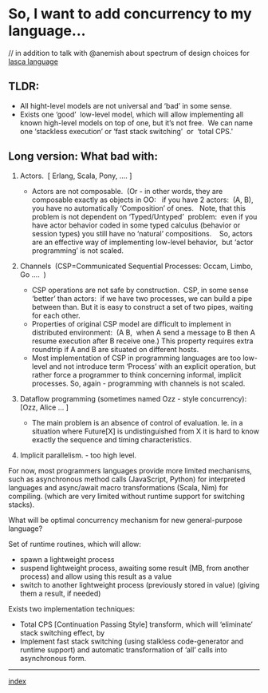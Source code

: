 

# So, I want to add concurrency to my language...

 // in addition to talk with @anemish about spectrum of design choices for [lasca language](https://github.com/nau/lasca-compiler)

## TLDR:
* All hight-level models are not universal and ‘bad’ in some sense. 
* Exists one ‘good’  low-level model, which will allow implementing all known high-level models on top of one, but it’s not free.  We can name one ‘stackless execution’ or ‘fast stack switching’  or  ‘total CPS.'   

## Long version: What bad with:

1.  Actors.  [ Erlang, Scala, Pony, …. ] 
    * Actors are not composable.  (Or - in other words, they are composable exactly as objects in OO:   if you have 2 actors:  (A, B), you have no automatically ‘Composition’ of ones.   Note, that this problem is not dependent on ‘Typed/Untyped’  problem:  even if you have actor behavior coded in some typed calculus (behavior or session types) you still have no ‘natural’ compositions.   
So, actors are an effective way of implementing low-level behavior,  but ‘actor programming’ is not scaled.

2. Channels  (CSP=Communicated Sequential Processes: Occam, Limbo, Go ….  ) 
     * CSP operations are not safe by construction.  CSP, in some sense ‘better’ than actors:  if we have two processes, we can build a pipe between than. But it is easy to construct a set of two pipes, waiting for each other. 
     * Properties of original CSP model are difficult to implement in distributed environment:  (A <c> B,  when A send a message to B then A resume execution after B receive one.) This property requires extra roundtrip if A and B are situated on different hosts. 
     * Most implementation of CSP in programming languages are too low-level and not introduce term ‘Process’ with an explicit operation, but rather force a programmer to think concerning informal,  implicit processes.  So, again - programming with channels is not scaled. 

3.  Dataflow programming (sometimes named Ozz - style concurrency): [Ozz,  Alice …  ] 

     * The main problem is an absence of control of evaluation. Ie.  in a situation where Future[X] is undistinguished from X it is hard to know exactly the sequence and timing characteristics.   


4.  Implicit parallelism.  - too high level.


For now, most programmers languages provide more limited mechanisms, such as asynchronous method calls  (JavaScript,  Python) for interpreted languages and async/await macro transformations  (Scala,  Nim) for compiling. (which are very limited without runtime support for switching stacks).


What will be optimal concurrency mechanism for new general-purpose language?

Set of runtime routines, which will allow:
* spawn a lightweight process
* suspend lightweight process, awaiting some result  (MB, from another process) and allow using this result as a value
* switch to another lightweight process  (previously stored in value)  (giving them a result, if needed)

Exists two implementation techniques:
* Total CPS  [Continuation Passing Style]  transform, which will ‘eliminate’ stack switching effect, by
* Implement fast stack switching (using stalkless code-generator and runtime support) and automatic transformation of ‘all’ calls into asynchronous form.   

----------
[index](https://github.com/rssh/notes)
